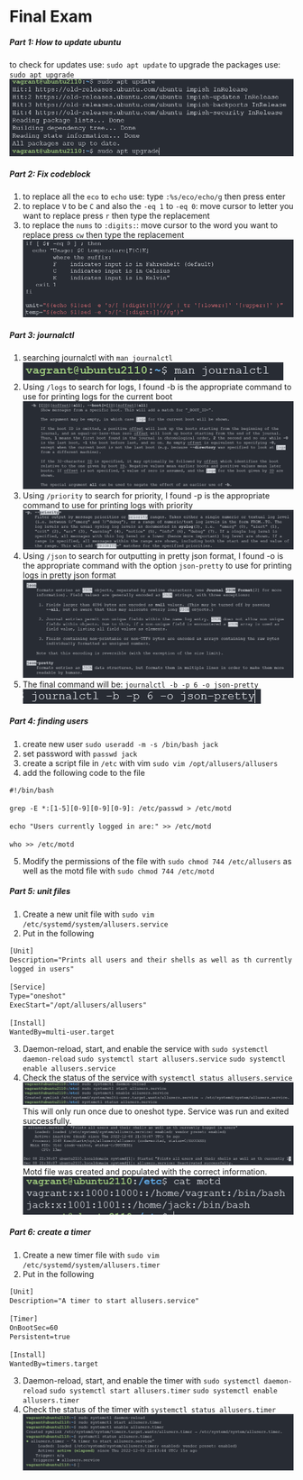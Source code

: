 # Final Exam
##### Part 1: How to update ubuntu
to check for updates use: `sudo apt update`
to upgrade the packages use: `sudo apt upgrade`
![update and upgrade](/Images/update.png)

##### Part 2: Fix codeblock
1. to replace all the `eco` to `echo` use: type `:%s/eco/echo/g` then press enter
2. to replace `V` to be `C` and also the `-eq 1` to `-eq 0`: move cursor to letter you want to replace press `r` then type the replacement
3. to replace the `nums` to `:digits:`: move cursor to the word you want to replace press `cw` then type the replacement
![codeblock](/Images/editedcode.png)

##### Part 3: journalctl
1. searching journalctl with `man journalctl`
![manjournalctl](/Images/manjournalctl.png)
2. Using `/logs` to search for logs, I found -b is the appropriate command to use for printing logs for the current boot
![journalctlb](/Images/journalctlb.png)
3. Using `/priority` to search for priority, I found -p is the appropriate command to use for printing logs with priority
![journalctlp](/Images/journalctlp.png)
4. Using `/json` to search for outputting in pretty json format, I found -o is the appropriate command with the option `json-pretty` to use for printing logs in pretty json format
![journalctlo](/Images/journalctlo.png)
5. The final command will be: `journalctl -b -p 6 -o json-pretty`
![finaljournalctl](/Images/finaljournalctl.png)

##### Part 4: finding users
1. create new user 
`sudo useradd -m -s /bin/bash jack`
2. set password with 
`passwd jack`
3. create a script file in `/etc` with vim 
`sudo vim /opt/allusers/allusers`
4. add the following code to the file
```
#!/bin/bash

grep -E *:[1-5][0-9][0-9][0-9]: /etc/passwd > /etc/motd

echo "Users currently logged in are:" >> /etc/motd

who >> /etc/motd
```
5. Modify the permissions of the file with 
`sudo chmod 744 /etc/allusers` 
as well as the motd file with 
`sudo chmod 744 /etc/motd`

##### Part 5: unit files
1. Create a new unit file with 
`sudo vim /etc/systemd/system/allusers.service`
2. Put in the following
```
[Unit]
Description="Prints all users and their shells as well as th currently logged in users"

[Service]
Type="oneshot"
ExecStart="/opt/allusers/allusers"

[Install]
WantedBy=multi-user.target
```
3. Daemon-reload, start, and enable the service with
`sudo systemctl daemon-reload`
`sudo systemctl start allusers.service`
`sudo systemctl enable allusers.service`
4. Check the status of the service with 
`systemctl status allusers.service`
![savestartenable](/Images/savestartenable.png)
This will only run once due to oneshot type. Service was run and exited successfully. 
![allusersstatus](/Images/allusersstatus.png)
Motd file was created and populated with the correct information.
![catmotd](/Images/catmotd.png)

##### Part 6: create a timer
1. Create a new timer file with `sudo vim /etc/systemd/system/allusers.timer`
2. Put in the following
```
[Unit]
Description="A timer to start allusers.service"

[Timer]
OnBootSec=60
Persistent=true

[Install]
WantedBy=timers.target
```
3. Daemon-reload, start, and enable the timer with
`sudo systemctl daemon-reload`
`sudo systemctl start allusers.timer`
`sudo systemctl enable allusers.timer`
4. Check the status of the timer with
`systemctl status allusers.timer`
![timerstatus](/Images/alluserstimer.png)
